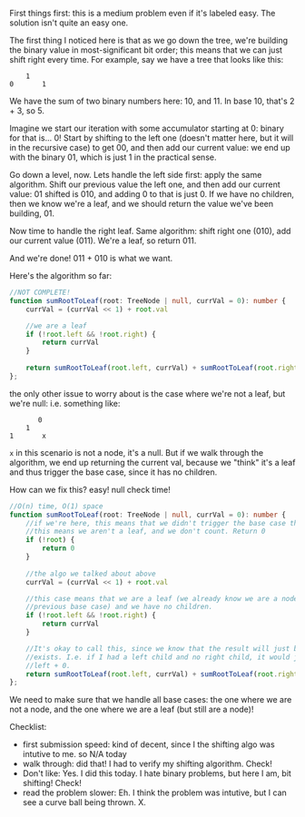 First things first: this is a medium problem even if it's labeled easy. The solution isn't quite an easy one.

The first thing I noticed here is that as we go down the tree, we're building the binary value in most-significant bit order; this means that we can just shift right every time. For example, say we have a tree that looks like this:

```
    1
0       1
```

We have the sum of two binary numbers here: 10, and 11. In base 10, that's 2 + 3, so 5. 

Imagine we start our iteration with some accumulator starting at 0: binary for that is... 0! Start by shifting to the left one (doesn't matter here, but it will in the recursive case) to get 00, and then add our current value: we end up with the binary 01, which is just 1 in the practical sense.

Go down a level, now. Lets handle the left side first: apply the same algorithm. Shift our previous value the left one, and then add our current value: 01 shifted is 010, and adding 0 to that is just 0. If we have no children, then we know we're a leaf, and we should return the value we've been building, 01.

Now time to handle the right leaf. Same algorithm: shift right one (010), add our current value (011). We're a leaf, so return 011. 

And we're done! 011 + 010 is what we want. 

Here's the algorithm so far:

```typescript
//NOT COMPLETE!
function sumRootToLeaf(root: TreeNode | null, currVal = 0): number {  
    currVal = (currVal << 1) + root.val

    //we are a leaf
    if (!root.left && !root.right) {
        return currVal
    }
        
    return sumRootToLeaf(root.left, currVal) + sumRootToLeaf(root.right, currVal) 
};
```

the only other issue to worry about is the case where we're not a leaf, but we're null: i.e. something like:

```
       0
    1
1       x
```

`x` in this scenario is not a node, it's a null. But if we walk through the algorithm, we end up returning the current val, because we "think" it's a leaf and thus trigger the base case, since it has no children. 

How can we fix this? easy! null check time!

```typescript
//O(n) time, O(1) space
function sumRootToLeaf(root: TreeNode | null, currVal = 0): number {  
    //if we're here, this means that we didn't trigger the base case the previous iteration:
    //this means we aren't a leaf, and we don't count. Return 0
    if (!root) {
        return 0
    }
    
    //the algo we talked about above
    currVal = (currVal << 1) + root.val

    //this case means that we are a leaf (we already know we are a node, since we didn't trigger the
    //previous base case) and we have no children.
    if (!root.left && !root.right) {
        return currVal
    }

    //It's okay to call this, since we know that the result will just be 0 if only one child
    //exists. I.e. if I had a left child and no right child, it would just be
    //left + 0. 
    return sumRootToLeaf(root.left, currVal) + sumRootToLeaf(root.right, currVal) 
};
```

We need to make sure that we handle all base cases: the one where we are not a node, and the one where we are a leaf (but still are a node)!

Checklist:
- first submission speed: kind of decent, since I the shifting algo was intutive to me. so N/A today
- walk through: did that! I had to verify my shifting algorithm. Check!
- Don't like: Yes. I did this today. I hate binary problems, but here I am, bit shifting! Check!
- read the problem slower: Eh. I think the problem was intutive, but I can see a curve ball being thrown. X.